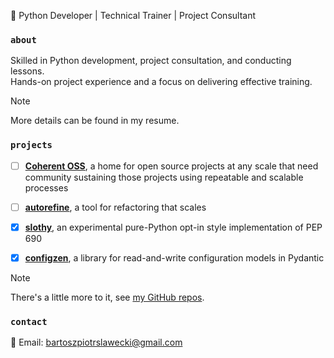 🚀 Python Developer | Technical Trainer | Project Consultant

### `about`
Skilled in Python development, project consultation, and conducting lessons.<br>
Hands-on project experience and a focus on delivering effective training.

> [!Note]
> More details can be found in my resume.

### `projects`
- [ ] [**Coherent OSS**](https://github.com/bswck/autorefine), a home for open source projects at any scale that need community sustaining those projects using repeatable and scalable processes
- [ ] [**autorefine**](https://github.com/bswck/autorefine), a tool for refactoring that scales

- [x] [**slothy**](https://github.com/bswck/slothy), an experimental pure-Python opt-in style implementation of PEP 690
- [x] [**configzen**](https://github.com/bswck/autorefine), a library for read-and-write configuration models in Pydantic

> [!Note]
> There's a little more to it, see [my GitHub repos](https://github.com/bswck?tab=repositories).

### `contact`
📧 Email: bartoszpiotrslawecki@gmail.com
